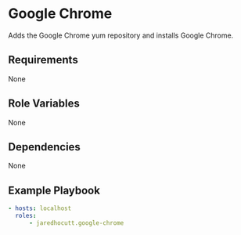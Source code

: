 # Google Chrome

Adds the Google Chrome yum repository and installs Google Chrome.

## Requirements

None

## Role Variables

None

## Dependencies

None

## Example Playbook

```yaml
- hosts: localhost
  roles:
      - jaredhocutt.google-chrome
```
